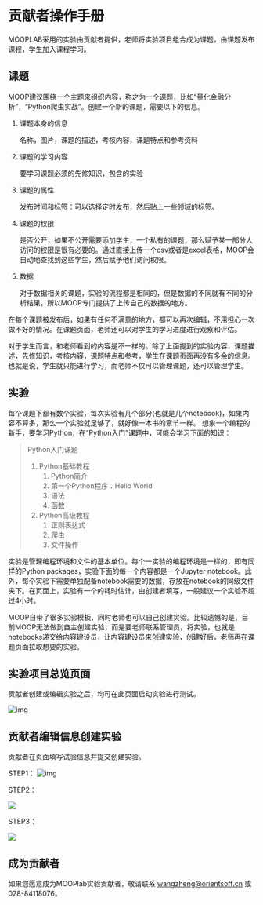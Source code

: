 # 贡献者操作手册

MOOPLAB采用的实验由贡献者提供，老师将实验项目组合成为课题，由课题发布课程，学生加入课程学习。



## 课题

MOOP建议围绕一个主题来组织内容，称之为一个课题，比如“量化金融分析”，“Python爬虫实战”。创建一个新的课题，需要以下的信息。

1. 课题本身的信息

   名称，图片，课题的描述，考核内容，课题特点和参考资料

2. 课题的学习内容

   要学习课题必须的先修知识，包含的实验

3. 课题的属性

   发布时间和标签：可以选择定时发布，然后贴上一些领域的标签。

4. 课题的权限

   是否公开，如果不公开需要添加学生，一个私有的课题，那么赋予某一部分人访问的权限是很有必要的。通过直接上传一个csv或者是excel表格，MOOP会自动地查找到这些学生，然后赋予他们访问权限。

5. 数据

   对于数据相关的课题，实验的流程都是相同的，但是数据的不同就有不同的分析结果，所以MOOP专门提供了上传自己的数据的地方。

在每个课题被发布后，如果有任何不满意的地方，都可以再次编辑，不用担心一次做不好的情况。在课题页面，老师还可以对学生的学习进度进行观察和评估。

对于学生而言，和老师看到的内容是不一样的。除了上面提到的实验内容，课题描述，先修知识，考核内容，课题特点和参考，学生在课题页面再没有多余的信息。也就是说，学生就只能进行学习，而老师不仅可以管理课题，还可以管理学生。

## 实验

每个课题下都有数个实验，每次实验有几个部分\(也就是几个notebook\)，如果内容不算多，那么一个实验就足够了，就好像一本书的章节一样。 想象一个编程的新手，要学习Python，在“Python入门”课题中，可能会学习下面的知识：

> Python入门课题  
>   1.  Python基础教程  
>       1.  Python简介  
>       2.  第一个Python程序：Hello World  
>       3.  语法  
>       4.  函数  
>   2.  Python高级教程  
>       1.  正则表达式  
>       2.  爬虫  
>       3.  文件操作

实验是管理编程环境和文件的基本单位。每个一实验的编程环境是一样的，即有同样的Python packages，实验下面的每一个内容都是一个Jupyter notebook。此外，每个实验下需要单独配备notebook需要的数据，存放在notebook的同级文件夹下。在页面上，实验有一个的耗时估计，由创建者填写，一般建议一个实验不超过4小时。

MOOP自带了很多实验模板，同时老师也可以自己创建实验。比较遗憾的是，目前MOOP无法做到自主创建实验，而是要老师联系管理员，将实验，也就是notebooks递交给内容建设员，让内容建设员来创建实验，创建好后，老师再在课题页面拉取想要的实验。



##  实验项目总览页面

贡献者创建或编辑实验之后，均可在此页面启动实验进行测试。

![img](D:\git\intro_to_MOOP\images\7-1.png)

 

## 贡献者编辑信息创建实验

贡献者在页面填写试验信息并提交创建实验。

STEP1：                  ![img](D:\git\intro_to_MOOP\images\7-2.png)

 STEP2：

![](D:\git\intro_to_MOOP\images\7-3.png)

STEP3：

![](D:\git\intro_to_MOOP\images\7-4.png)



## 成为贡献者

如果您愿意成为MOOPlab实验贡献者，敬请联系 wangzheng@orientsoft.cn 或  028-84118076。